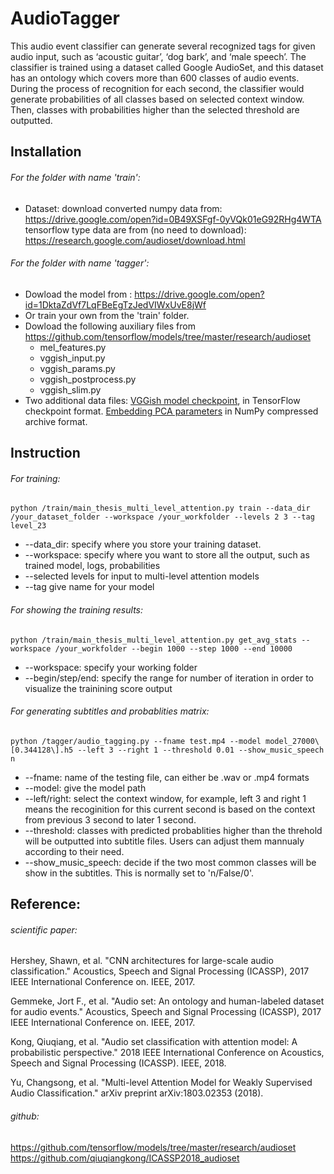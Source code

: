 # AudioTagger

This audio event classifier can generate several recognized tags for given audio input, such as ‘acoustic guitar’, ‘dog bark’, and ‘male speech’. The classifier is trained using a dataset called Google AudioSet, and this dataset has an ontology which covers more than 600 classes of audio events. During the process of recognition for each second, the classifier would generate probabilities of all classes based on selected context window. Then, classes with probabilities higher than the selected threshold are outputted.

## Installation
###### For the folder with name 'train':
 - Dataset: 
    download converted numpy data from:
    https://drive.google.com/open?id=0B49XSFgf-0yVQk01eG92RHg4WTA
    tensorflow type data are from (no need to download):
    https://research.google.com/audioset/download.html

###### For the folder with name 'tagger':
  - Dowload the model from :
   https://drive.google.com/open?id=1DktaZdVf7LqFBeEgTzJedVIWxUvE8jWf
- Or train your own from the 'train' folder.
- Dowload the following auxiliary files from
 https://github.com/tensorflow/models/tree/master/research/audioset
   - mel_features.py
   - vggish_input.py
   - vggish_params.py
   - vggish_postprocess.py
   - vggish_slim.py
- Two additional data files:
    [VGGish model checkpoint](https://storage.googleapis.com/audioset/vggish_model.ckpt), in TensorFlow checkpoint format.
    [Embedding PCA parameters](https://storage.googleapis.com/audioset/vggish_pca_params.npz) in NumPy compressed archive format.
## Instruction
###### For training:
    python /train/main_thesis_multi_level_attention.py train --data_dir  /your_dataset_folder --workspace /your_workfolder --levels 2 3 --tag level_23
  - --data_dir: specify where you store your training dataset.
  - --workspace: specify where you want to store all the output, such as trained model, logs, probabilities
  - --selected levels for input to multi-level attention models
  - --tag give name for your model
###### For showing the training results:
    python /train/main_thesis_multi_level_attention.py get_avg_stats --workspace /your_workfolder --begin 1000 --step 1000 --end 10000
  - --workspace: specify your working folder
  - --begin/step/end: specify the range for number of iteration in order to visualize the trainining score output
 
###### For generating subtitles and probablities matrix:
    python /tagger/audio_tagging.py --fname test.mp4 --model model_27000\[0.344128\].h5 --left 3 --right 1 --threshold 0.01 --show_music_speech n
- --fname: name of the testing file, can either be .wav or .mp4 formats
- --model: give the model path
- --left/right: select the context window, for example, left 3 and right 1 means the recoginition for this current second is based on the context from previous 3 second to later 1 second.
- --threshold: classes with predicted probablities higher than the threhold will be outputted into subtitle files. Users can adjust them mannualy according to their need.
- --show_music_speech: decide if the two most common classes will be show in the subtitles. This is normally set to 'n/False/0'.

## Reference:
###### scientific paper:

Hershey, Shawn, et al. "CNN architectures for large-scale audio classification." Acoustics, Speech and Signal Processing (ICASSP), 2017 IEEE International Conference on. IEEE, 2017.

Gemmeke, Jort F., et al. "Audio set: An ontology and human-labeled dataset for audio events." Acoustics, Speech and Signal Processing (ICASSP), 2017 IEEE International Conference on. IEEE, 2017.

Kong, Qiuqiang, et al. "Audio set classification with attention model: A probabilistic perspective." 2018 IEEE International Conference on Acoustics, Speech and Signal Processing (ICASSP). IEEE, 2018.

Yu, Changsong, et al. "Multi-level Attention Model for Weakly Supervised Audio Classification." arXiv preprint arXiv:1803.02353 (2018).

###### github:
https://github.com/tensorflow/models/tree/master/research/audioset
https://github.com/qiuqiangkong/ICASSP2018_audioset
